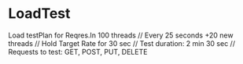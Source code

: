 # LoadTest
Load testPlan for Reqres.In 100 threads //
Every 25 seconds +20 new threads //
Hold Target Rate for 30 sec //
Test duration: 2 min 30 sec // Requests to test: GET, POST, PUT, DELETE
